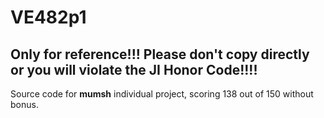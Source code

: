 # VE482p1
## Only for reference!!! Please don't copy directly or you will violate the JI Honor Code!!!!
Source code for **mumsh** individual project, scoring 138 out of 150 without bonus.
